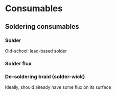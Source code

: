 
# Consumables

## Soldering consumables

### Solder

Old-school: lead-based solder  

### Solder flux

### De-soldering braid (solder-wick)

Ideally, should already have some flux on its surface